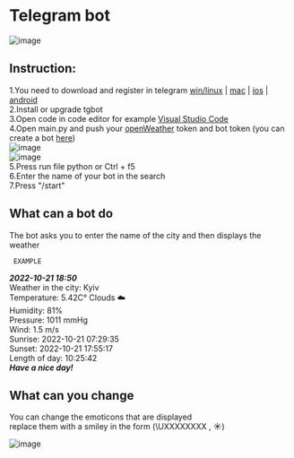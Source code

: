 # Telegram bot
![image](https://user-images.githubusercontent.com/114813737/195981996-1fc5f49f-9ced-40e2-8d75-92558a73d04f.png)

## Instruction:
1.You need to download and register in telegram [win/linux](https://desktop.telegram.org) | [mac](https://macos.telegram.org) | [ios](https://itunes.apple.com/app/telegram-messenger/id686449807) | [android](https://telegram.org/android)<br>
2.Install or upgrade tgbot<br>
3.Open code in code editor for example [Visual Studio Code](https://code.visualstudio.com/download)<br>
4.Open main.py and push your [openWeather](https://home.openweathermap.org/api_keys) token and bot token (you can create a bot [here](https://t.me/BotFather))<br>
![image](https://i.ibb.co/LNKYSyN/1234.png)<br>
![image](https://i.ibb.co/NFZF8W8/12345.png)<br>
5.Press run file python or Ctrl + f5<br>
6.Enter the name of your bot in the search<br>
7.Press "/start"

## What can a bot do

The bot asks you to enter the name of the city and then displays the weather<br>

     EXAMPLE
***2022-10-21 18:50***<br>
Weather in the city: Kyiv<br>
Temperature: 5.42C° Clouds ☁️<br>
Humidity: 81%<br>
Pressure: 1011 mmHg<br>
Wind: 1.5 m/s<br>
Sunrise: 2022-10-21 07:29:35<br>
Sunset: 2022-10-21 17:55:17<br>
Length of day: 10:25:42<br>
***Have a nice day!***<br>

## What can you change

You can change the emoticons that are displayed<br>
replace them with a smiley in the form (\UXXXXXXXX , ☀️)

![image](https://i.ibb.co/vdvjcsY/123456.png)
